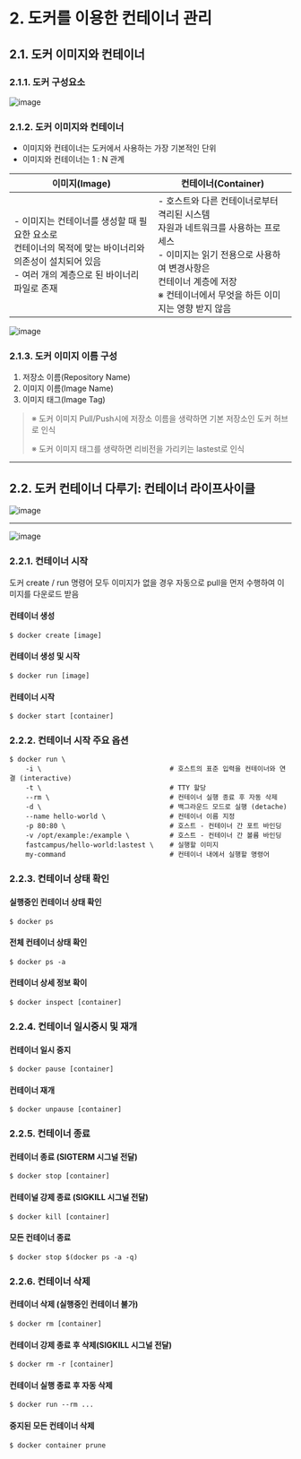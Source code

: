 # 2. 도커를 이용한 컨테이너 관리

## 2.1. 도커 이미지와 컨테이너

### 2.1.1. 도커 구성요소

![image](https://user-images.githubusercontent.com/113662725/234806129-fa8fe3b4-33e6-48f5-b0d7-c6c4b7d8265f.png)

### 2.1.2. 도커 이미지와 컨테이너

- 이미지와 컨테이너는 도커에서 사용하는 가장 기본적인 단위
- 이미지와 컨테이너는 1 : N 관계

|이미지(Image)|컨테이너(Container)|
|---|---|
|- 이미지는 컨테이너를 생성할 때 필요한 요소로<br>컨테이너의 목적에 맞는 바이너리와 의존성이 설치되어 있음<br>- 여러 개의 계층으로 된 바이너리 파일로 존재|- 호스트와 다른 컨테이너로부터 격리된 시스템 <br>자원과 네트워크를 사용하는 프로세스<br>- 이미지는 읽기 전용으로 사용하여 변경사항은<br>컨테이너 계층에 저장<br>※ 컨테이너에서 무엇을 하든 이미지는 영향 받지 않음|

![image](https://user-images.githubusercontent.com/113662725/234807849-5bdd2b1e-4f0d-4430-8ab1-0eeb3a6ea8d6.png)

### 2.1.3. 도커 이미지 이름 구성
1. 저장소 이름(Repository Name)
2. 이미지 이름(Image Name)
3. 이미지 태그(Image Tag)

> ※ 도커 이미지 Pull/Push시에 저장소 이름을 생략하면 기본 저장소인 도커 허브로 인식
> 
> ※ 도커 이미지 태그를 생략하면 리비전을 가리키는 lastest로 인식

---

## 2.2. 도커 컨테이너 다루기: 컨테이너 라이프사이클

![image](https://user-images.githubusercontent.com/113662725/235131730-e7b25e60-111e-488f-8878-c7a164a3221c.png)

---

![image](https://user-images.githubusercontent.com/113662725/235131871-190e0129-e12f-4673-97e6-26735e1a16e6.png)

### 2.2.1. 컨테이너 시작

도커 create / run 명령어 모두 이미지가 없을 경우 자동으로 pull을 먼저 수행하여 이미지를 다운로드 받음

#### 컨테이너 생성
```console
$ docker create [image]
```

#### 컨테이너 생성 및 시작
```console
$ docker run [image]
```

#### 컨테이너 시작
```console
$ docker start [container]
```

### 2.2.2. 컨테이너 시작 주요 옵션
```console
$ docker run \                          
    -i \                                # 호스트의 표준 입력을 컨테이너와 연결 (interactive)
    -t \                                # TTY 할당
    --rm \                              # 컨테이너 실행 종료 후 자동 삭제
    -d \                                # 백그라운드 모드로 실행 (detache)
    --name hello-world \                # 컨테이너 이름 지정
    -p 80:80 \                          # 호스트 - 컨테이너 간 포트 바인딩
    -v /opt/example:/example \          # 호스트 - 컨테이너 간 볼륨 바인딩
    fastcampus/hello-world:lastest \    # 실행할 이미지
    my-command                          # 컨테이너 내에서 실행할 명령어
```

### 2.2.3. 컨테이너 상태 확인

#### 실행중인 컨테이너 상태 확인
```console
$ docker ps
```

#### 전체 컨테이너 상태 확인
```console
$ docker ps -a
```

#### 컨테이너 상세 정보 확이
```console
$ docker inspect [container]
```

### 2.2.4. 컨테이너 일시중시 및 재개

#### 컨테이너 일시 중지
```console
$ docker pause [container]
```

#### 컨테이너 재개
```console
$ docker unpause [container]
```

### 2.2.5. 컨테이너 종료

#### 컨테이너 종료 (SIGTERM 시그널 전달)
```console
$ docker stop [container]
```

#### 컨테이널 강제 종료 (SIGKILL 시그널 전달)
```console
$ docker kill [container]
```

#### 모든 컨테이너 종료
```console
$ docker stop $(docker ps -a -q)
```

### 2.2.6. 컨테이너 삭제

#### 컨테이너 삭제 (실행중인 컨테이너 불가)
```console
$ docker rm [container]
```

#### 컨테이너 강제 종료 후 삭제(SIGKILL 시그널 전달)
```console
$ docker rm -r [container]
```

#### 컨테이너 실행 종료 후 자동 삭제
```console
$ docker run --rm ...
```

#### 중지된 모든 컨테이너 삭제
```console
$ docker container prune
```

